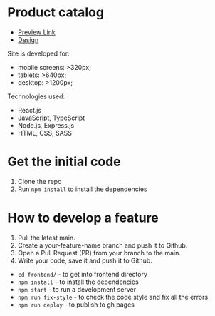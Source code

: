 # Product catalog
- [Preview Link](https://fe-jul22-team6.github.io/product_catalog/)
- [Design](https://www.figma.com/file/FRxncC4lfyhs6og1L6FGEU/Phone-catalog-(V2)-Rounded-Style-2?node-id=15870%3A2026)

Site is developed for:

- mobile screens: >320px;
- tablets: >640px;
- desktop: >1200px;

Technologies used:

- React.js
- JavaScript, TypeScript
- Node.js, Express.js
- HTML, CSS, SASS

# Get the initial code
1. Clone the repo
1. Run `npm install` to install the dependencies

# How to develop a feature
1. Pull the latest main.
1. Create a your-feature-name branch and push it to Github.
1. Open a Pull Request (PR) from your branch to the main.
1. Write your code, save it and push it to Github.
- `cd frontend/` - to get into frontend directory
- `npm install` - to install the dependencies
- `npm start` - to run a development server
- `npm run fix-style` - to check the code style and fix all the errors
- `npm run deploy` - to publish to gh pages
